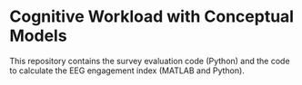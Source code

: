 # Cognitive Workload with Conceptual Models
This repository contains the survey evaluation code (Python) and the code to calculate the EEG engagement index (MATLAB and Python).
